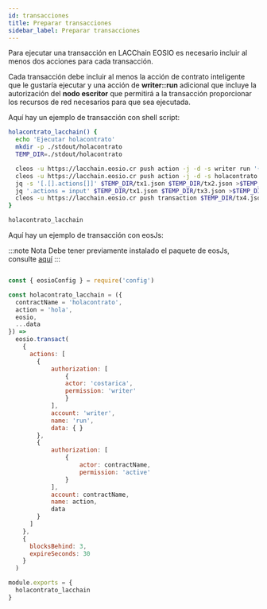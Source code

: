 ```yaml
---
id: transacciones
title: Preparar transacciones
sidebar_label: Preparar transacciones
---
```


Para ejecutar una transacción en LACChain EOSIO es necesario incluir al menos dos acciones para cada transacción.

Cada transacción debe incluir al menos la acción de contrato inteligente que le gustaría ejecutar y una acción de **writer::run** adicional que incluye la autorización del **nodo escritor** que permitirá a la transacción proporcionar los recursos de red necesarios para que sea ejecutada.

Aquí hay un ejemplo de transacción con shell script:

```bash title="holacontrato.sh"
holacontrato_lacchain() {
  echo 'Ejecutar holacontrato'
  mkdir -p ./stdout/holacontrato
  TEMP_DIR=./stdout/holacontrato

  cleos -u https://lacchain.eosio.cr push action -j -d -s writer run '{}' -p costarica@writer >$TEMP_DIR/tx1.json
  cleos -u https://lacchain.eosio.cr push action -j -d -s holacontrato hola '{"user": "lachaineosio"}' -p holacontrato@active >$TEMP_DIR/tx2.json
  jq -s '[.[].actions[]]' $TEMP_DIR/tx1.json $TEMP_DIR/tx2.json >$TEMP_DIR/tx3.json
  jq '.actions = input' $TEMP_DIR/tx1.json $TEMP_DIR/tx3.json >$TEMP_DIR/tx4.json
  cleos -u https://lacchain.eosio.cr push transaction $TEMP_DIR/tx4.json -p costarica@writer -p holacontrato@active
}

holacontrato_lacchain
```

Aquí hay un ejemplo de transacción con eosJs:

:::note Nota
Debe tener previamente instalado el paquete de eosJs, consulte [aquí](https://www.npmjs.com/package/eosjs)
:::

```javaScript title="holacontrato.js"

const { eosioConfig } = require('config')

const holacontrato_lacchain = ({
  contractName = 'holacontrato',
  action = 'hola',
  eosio,
  ...data
}) =>
  eosio.transact(
    {
      actions: [
        {
            authorization: [
                {
                actor: 'costarica',
                permission: 'writer'
                }
            ],
            account: 'writer',
            name: 'run',
            data: { }
        },
        {
            authorization: [
                {
                    actor: contractName,
                    permission: 'active'
                }
            ],
            account: contractName,
            name: action,
            data
        }
      ]
    },
    {
      blocksBehind: 3,
      expireSeconds: 30
    }
  )

module.exports = {
  holacontrato_lacchain
}

```

